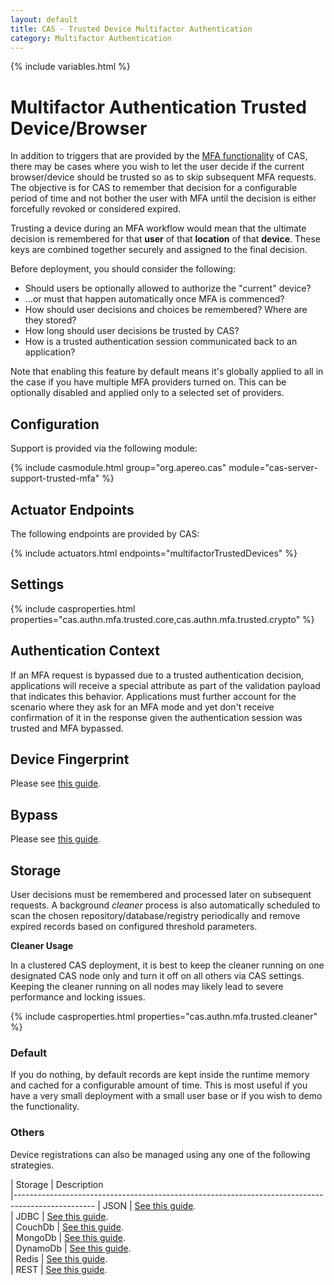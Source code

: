```yaml
---
layout: default
title: CAS - Trusted Device Multifactor Authentication
category: Multifactor Authentication
---
```


{% include variables.html %}

# Multifactor Authentication Trusted Device/Browser

In addition to triggers that are provided by the [MFA functionality](Configuring-Multifactor-Authentication.html) of CAS, there may be
cases where you wish to let the user decide if the current browser/device should be trusted so as to skip subsequent MFA requests. The
objective is for CAS to remember that decision for a configurable period of time and not bother the user with MFA until the decision
is either forcefully revoked or considered expired.

Trusting a device during an MFA workflow would mean that the ultimate decision is remembered for that **user** of that **location**
of that **device**. These keys are combined together securely and assigned to the final decision.

Before deployment, you should consider the following:

- Should users be optionally allowed to authorize the "current" device?
- ...or must that happen automatically once MFA is commenced?
- How should user decisions and choices be remembered? Where are they stored?
- How long should user decisions be trusted by CAS?
- How is a trusted authentication session communicated back to an application?

Note that enabling this feature by default means it's globally applied to all in the case if you have multiple MFA providers turned on.
This can be optionally disabled and applied only to a selected set of providers.

## Configuration

Support is provided via the following module:

{% include casmodule.html group="org.apereo.cas" module="cas-server-support-trusted-mfa" %}

## Actuator Endpoints

The following endpoints are provided by CAS:

{% include actuators.html endpoints="multifactorTrustedDevices" %}

## Settings

{% include casproperties.html properties="cas.authn.mfa.trusted.core,cas.authn.mfa.trusted.crypto" %}

## Authentication Context

If an MFA request is bypassed due to a trusted authentication decision, applications will receive a special attribute as part of
the validation payload that indicates this behavior. Applications must further account for the scenario where they ask for an MFA
mode and yet don't receive confirmation of it in the response given the authentication session was trusted and MFA bypassed.

## Device Fingerprint

Please see [this guide](Multifactor-TrustedDevice-Authentication-DeviceFingerprint.html).

## Bypass

Please see [this guide](Multifactor-TrustedDevice-Authentication-Bypass.html).

## Storage

User decisions must be remembered and processed later on subsequent 
requests. A background *cleaner* process is also automatically scheduled to 
scan the chosen repository/database/registry periodically and remove expired records based on configured threshold parameters.

<div class="alert alert-warning"><strong>Cleaner Usage</strong><p>In a clustered CAS deployment, it is best to keep 
the cleaner running on one designated CAS 
node only and turn it off on all others via CAS settings. Keeping the cleaner running on all 
nodes may likely lead to severe performance and locking issues.</p></div>

{% include casproperties.html properties="cas.authn.mfa.trusted.cleaner" %}

### Default

If you do nothing, by default records are kept inside the runtime memory and cached for a configurable amount of time.
This is most useful if you have a very small deployment with a small user base or if you wish to demo the functionality.

### Others

Device registrations can also be managed using any one of the following strategies.

| Storage          | Description                                         
|--------------------------------------------------------------------------------------------------
| JSON     | [See this guide](Multifactor-TrustedDevice-Authentication-Storage-JSON.html).  
| JDBC     | [See this guide](Multifactor-TrustedDevice-Authentication-Storage-JDBC.html).  
| CouchDb     | [See this guide](Multifactor-TrustedDevice-Authentication-Storage-CouchDb.html).  
| MongoDb     | [See this guide](Multifactor-TrustedDevice-Authentication-Storage-MongoDb.html).  
| DynamoDb     | [See this guide](Multifactor-TrustedDevice-Authentication-Storage-DynamoDb.html).  
| Redis     | [See this guide](Multifactor-TrustedDevice-Authentication-Storage-Redis.html).  
| REST     | [See this guide](Multifactor-TrustedDevice-Authentication-Storage-Rest.html).  
